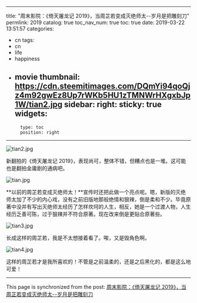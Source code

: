 
---
title: "周末影院：《倚天屠龙记 2019》，当周芷若变成灭绝师太--岁月是把雕刻刀"
permlink: 2019
catalog: true
toc_nav_num: true
toc: true
date: 2019-03-22 13:51:57
categories:
- cn
tags:
- cn
- life
- happiness
- movie
thumbnail: https://cdn.steemitimages.com/DQmYi94qoQjz4m92gwEz8Up7rWKb5HU1zTMNWrHXgxbJp1W/tian2.jpg
sidebar:
    right:
        sticky: true
widgets:
    -
        type: toc
        position: right
---


![tian2.jpg](https://cdn.steemitimages.com/DQmYi94qoQjz4m92gwEz8Up7rWKb5HU1zTMNWrHXgxbJp1W/tian2.jpg)

新翻拍的《倚天屠龙记 2019》，表现尚可，整体不错，但糟点也是一堆。这可能也是翻拍金庸剧的通病吧。

![tian.jpg](https://cdn.steemitimages.com/DQmQL72uPZPZkrEXjgNYrAnDLh7HEbxAaWeWduzPKVJAwdJ/tian.jpg)

**以前的周芷若变成灭绝师太！**宣传时还把此做一个亮点呢。嗯，新版的灭绝师太加了不少的内心戏，没有之前旧版地那般绝情和狠辣，倒是柔和不少。毕竟原著中没并有写出灭绝师太经历了怎样坎坷的人生，相反，她是一个过渡人物，人生经历乏善可陈，过于狠辣并不符合原著。现在改来倒是更贴合原著些。

![tian3.jpg](https://cdn.steemitimages.com/DQmfWipN37zVG51wivXN5vgrYYBGmSCf5gRaM64mvanaSVq/tian3.jpg)

长成这样的周芷若，我是不太想接着看了。唉，又是毁角色啊。

![tian4.jpg](https://cdn.steemitimages.com/DQmfTP2QTmoggPvfLNJW1zhqdgxdTjXCUcBtRpr5SUuJ63K/tian4.jpg)

这样的周芷若才是我所喜欢的！不管是之前温柔的，还是之后黑化的，都是这么地可爱！

- - -

This page is synchronized from the post: [周末影院：《倚天屠龙记 2019》，当周芷若变成灭绝师太--岁月是把雕刻刀](https://steemit.com/@lemooljiang/2019)
